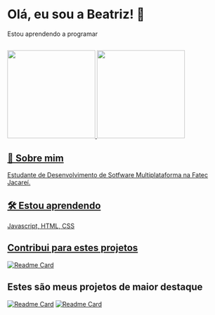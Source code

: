 
# Olá, eu sou a Beatriz! 👋

Estou aprendendo a programar
##
<div align="left"> 
    <a href="https://github.com/biamontanini">
  <img height="200em" src="https://github-readme-stats.vercel.app/api?username=biamontanini&theme=tokyonight&show_icons=true&hide_border=false&count_private=true"/>
  <img height="200em" src="https://github-readme-stats.vercel.app/api/top-langs/?username=biamontanini&theme=tokyonight&show_icons=true&hide_border=false&layout=compact"/>
   </div>

## 🚀 Sobre mim
Estudante de Desenvolvimento de Sotfware Multiplataforma na Fatec Jacareí. 


## 🛠 Estou aprendendo
Javascript, HTML, CSS


## Contribui para estes projetos
[![Readme Card](https://github-readme-stats.vercel.app/api/pin/?username=terrasoftwarehouse&repo=Projeto-Treinamento-Scrum)](https://github.com/TerraSoftwarehouse/Projeto-Treinamento-Scrum)

## Estes são meus projetos de maior destaque
[![Readme Card](https://github-readme-stats.vercel.app/api/pin/?username=biamontanini&repo=primeira-pagina-com-css)](https://github.com/BiaMontanini/primeira-pagina-com-css)
[![Readme Card](https://github-readme-stats.vercel.app/api/pin/?username=biamontanini&repo=pagina-login-bootstrap)](https://github.com/BiaMontanini/pagina-login-bootstrap)
